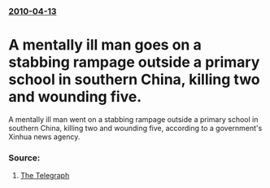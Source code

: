 ### [2010-04-13](/news/2010/04/13/index.md)

# A mentally ill man goes on a stabbing rampage outside a primary school in southern China, killing two and wounding five. 

A mentally ill man went on a stabbing rampage outside a primary school in southern China, killing two and wounding five, according to a government&#039;s Xinhua news agency.


### Source:

1. [The Telegraph](http://www.telegraph.co.uk/news/worldnews/asia/china/7585193/Man-goes-on-stabbing-rampage-outside-Chinese-primary-school-killing-two.html)
